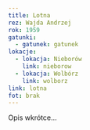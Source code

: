 ```yaml
---
title: Lotna
rez: Wajda Andrzej
rok: 1959
gatunki: 
  - gatunek: gatunek
lokacje:
  - lokacja: Nieborów
    link: nieborow
  - lokacja: Wolbórz
    link: wolborz
link: lotna
fot: brak
---
```

Opis wkrótce…
